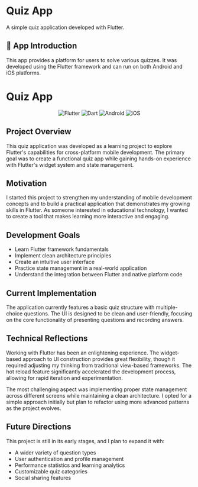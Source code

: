 # Quiz App

A simple quiz application developed with Flutter.

## 📱 App Introduction

This app provides a platform for users to solve various quizzes. It was developed using the Flutter framework and can run on both Android and iOS platforms.

# Quiz App

<p align="center">
  <img src="https://img.shields.io/badge/Flutter-02569B?style=for-the-badge&logo=flutter&logoColor=white" alt="Flutter">
  <img src="https://img.shields.io/badge/Dart-0175C2?style=for-the-badge&logo=dart&logoColor=white" alt="Dart">
  <img src="https://img.shields.io/badge/Android-3DDC84?style=for-the-badge&logo=android&logoColor=white" alt="Android">
  <img src="https://img.shields.io/badge/iOS-000000?style=for-the-badge&logo=ios&logoColor=white" alt="iOS">
</p>

## Project Overview

This quiz application was developed as a learning project to explore Flutter's capabilities for cross-platform mobile development. The primary goal was to create a functional quiz app while gaining hands-on experience with Flutter's widget system and state management.

## Motivation

I started this project to strengthen my understanding of mobile development concepts and to build a practical application that demonstrates my growing skills in Flutter. As someone interested in educational technology, I wanted to create a tool that makes learning more interactive and engaging.

## Development Goals

- Learn Flutter framework fundamentals
- Implement clean architecture principles
- Create an intuitive user interface
- Practice state management in a real-world application
- Understand the integration between Flutter and native platform code

## Current Implementation

The application currently features a basic quiz structure with multiple-choice questions. The UI is designed to be clean and user-friendly, focusing on the core functionality of presenting questions and recording answers.

## Technical Reflections

Working with Flutter has been an enlightening experience. The widget-based approach to UI construction provides great flexibility, though it required adjusting my thinking from traditional view-based frameworks. The hot reload feature significantly accelerated the development process, allowing for rapid iteration and experimentation.

The most challenging aspect was implementing proper state management across different screens while maintaining a clean architecture. I opted for a simple approach initially but plan to refactor using more advanced patterns as the project evolves.

## Future Directions

This project is still in its early stages, and I plan to expand it with:

- A wider variety of question types
- User authentication and profile management
- Performance statistics and learning analytics
- Customizable quiz categories
- Social sharing features



